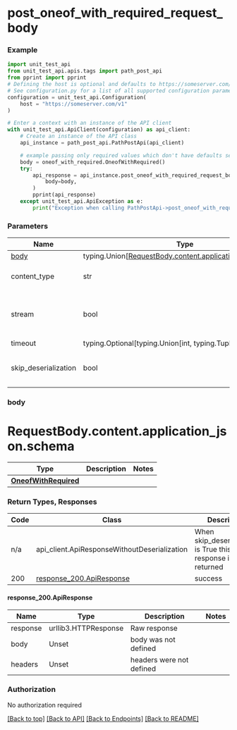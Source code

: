 <a name="top"></a>
# **post_oneof_with_required_request_body**
<a name="post_oneof_with_required_request_body"></a>


### Example

```python
import unit_test_api
from unit_test_api.apis.tags import path_post_api
from pprint import pprint
# Defining the host is optional and defaults to https://someserver.com/v1
# See configuration.py for a list of all supported configuration parameters.
configuration = unit_test_api.Configuration(
    host = "https://someserver.com/v1"
)

# Enter a context with an instance of the API client
with unit_test_api.ApiClient(configuration) as api_client:
    # Create an instance of the API class
    api_instance = path_post_api.PathPostApi(api_client)

    # example passing only required values which don't have defaults set
    body = oneof_with_required.OneofWithRequired()
    try:
        api_response = api_instance.post_oneof_with_required_request_body(
            body=body,
        )
        pprint(api_response)
    except unit_test_api.ApiException as e:
        print("Exception when calling PathPostApi->post_oneof_with_required_request_body: %s\n" % e)
```
### Parameters

Name | Type | Description  | Notes
------------- | ------------- | ------------- | -------------
[body](#request_body) | typing.Union[[RequestBody.content.application_json.schema](#request_bodycontentapplication_jsonschema)] | required |
content_type | str | optional, default is 'application/json' | Selects the schema and serialization of the request body
stream | bool | default is False | if True then the response.content will be streamed and loaded from a file like object. When downloading a file, set this to True to force the code to deserialize the content to a FileSchema file
timeout | typing.Optional[typing.Union[int, typing.Tuple]] | default is None | the timeout used by the rest client
skip_deserialization | bool | default is False | when True, headers and body will be unset and an instance of api_client.ApiResponseWithoutDeserialization will be returned

### <a id="request_body" >body</a>
# <a id="request_body_request_bodycontentapplication_jsonschema" >RequestBody.content.application_json.schema</a>
Type | Description  | Notes
------------- | ------------- | -------------
[**OneofWithRequired**](../../../components/schema/oneof_with_required.OneofWithRequired.md) |  | 


### Return Types, Responses

Code | Class | Description
------------- | ------------- | -------------
n/a | api_client.ApiResponseWithoutDeserialization | When skip_deserialization is True this response is returned
200 | [response_200.ApiResponse](#response_200ApiResponse) | success

#### <a id="response_200ApiResponse" >response_200.ApiResponse</a>
Name | Type | Description  | Notes
------------- | ------------- | ------------- | -------------
response | urllib3.HTTPResponse | Raw response |
body | Unset | body was not defined |
headers | Unset | headers were not defined |

### Authorization

No authorization required

[[Back to top]](#top) [[Back to API]](../PathPostApi.md) [[Back to Endpoints]](../../../../README.md#Endpoints) [[Back to README]](../../../../README.md)
